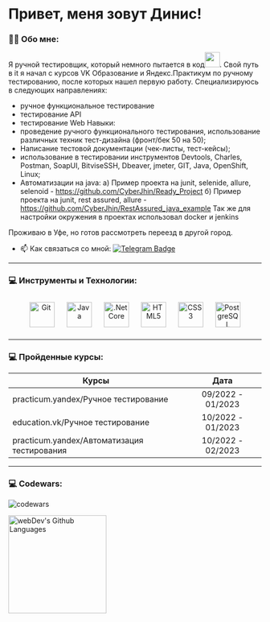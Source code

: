 
# Привет, меня зовут Динис!


### :man_technologist: Обо мне:

Я ручной тестировщик, который немного пытается в код<img src="https://media.giphy.com/media/WUlplcMpOCEmTGBtBW/giphy.gif" width="30px">. Свой путь в it я начал с курсов VK Образование и Яндекс.Практикум по ручному тестированию, после которых нашел первую работу.
Специализируюсь в следующих направлениях:
- ручное функциональное тестирование
- тестирование API
- тестирование Web
Навыки:
- проведение ручного функционального тестирования, использование различных техник тест-дизайна (фронт/бек 50 на 50);
- Написание тестовой документации (чек-листы, тест-кейсы);
- использование в тестировании инструментов Devtools, Charles, Postman, SoapUI, BitviseSSH, Dbeaver, jmeter, GIT, Java, OpenShift, Linux;
- Автоматизации на java:
   a) Пример проекта на junit, selenide, allure, selenoid - https://github.com/CyberJhin/Ready_Project
   б) Пример проекта на junit, rest assured, allure - https://github.com/CyberJhin/RestAssured_java_example
Так же для настройки окружения в проектах использовал docker и jenkins

Проживаю в Уфе, но готов рассмотреть переезд в другой город.




- :mailbox: Как связаться со мной: [![Telegram Badge](https://img.shields.io/badge/-SatvalovDinis-blue?style=flat&logo=Telegram&logoColor=white)](https://t.me/TrueKappa) 
---

### 💻 Инструменты и Технологии:

<div align="center">  
<a href="https://github.com/" target="_blank"><img style="margin: 10px" src="https://profilinator.rishav.dev/skills-assets/git-scm-icon.svg" alt="Git" height="50" /></a>  
<a href="https://www.java.com/" target="_blank"><img style="margin: 10px" src="https://profilinator.rishav.dev/skills-assets/java-original-wordmark.svg" alt="Java" height="50" /></a>  
<a href="https://dotnet.microsoft.com/download" target="_blank"><img style="margin: 10px" src="https://profilinator.rishav.dev/skills-assets/dotnetcore.png" alt=".Net Core" height="50" /></a>  
<a href="https://en.wikipedia.org/wiki/HTML5" target="_blank"><img style="margin: 10px" src="https://profilinator.rishav.dev/skills-assets/html5-original-wordmark.svg" alt="HTML5" height="50" /></a>  
<a href="https://www.w3schools.com/css/" target="_blank"><img style="margin: 10px" src="https://profilinator.rishav.dev/skills-assets/css3-original-wordmark.svg" alt="CSS3" height="50" /></a>  
<a href="https://www.postgresql.org/" target="_blank"><img style="margin: 10px" src="https://profilinator.rishav.dev/skills-assets/postgresql-original-wordmark.svg" alt="PostgreSQL" height="50" /></a>  
</div>


---

 ### 💻 Пройденные курсы:

| Курсы                                                           | Дата              |
| ----------------------------------------------------------------| :---------------: |
| practicum.yandex/Ручное тестирование                            | 09/2022 - 01/2023 |
| education.vk/Ручное тестирование                                | 10/2022 - 01/2023 |
| practicum.yandex/Автоматизация тестирования                     | 10/2022 - 02/2023 |

---

### 💻 Codewars:

![codewars](https://www.codewars.com/users/CyberKappa/badges/large)


 <img height="195px" align="left" alt="webDev's Github Languages" src="https://github-readme-stats-sigma-five.vercel.app/api/top-langs/?username=KappaHacker&layout=compact&theme=vision-friendly-dark" />

